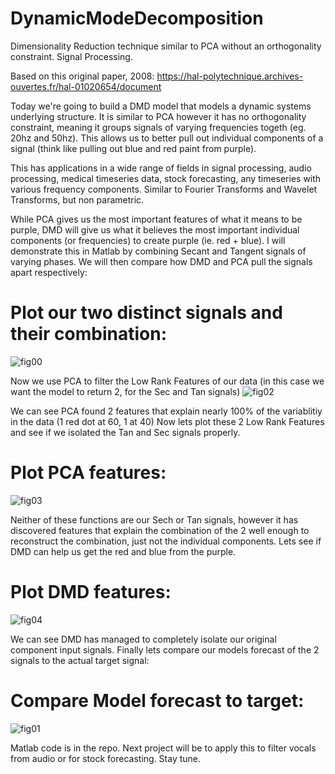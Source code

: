 # DynamicModeDecomposition
Dimensionality Reduction technique similar to PCA without an orthogonality constraint.  Signal Processing.

Based on this original paper, 2008: https://hal-polytechnique.archives-ouvertes.fr/hal-01020654/document

Today we're going to build a DMD model that models a dynamic systems underlying structure.  It is similar to PCA however it has no
orthogonality constraint, meaning it groups signals of varying frequencies togeth (eg. 20hz and 50hz).  This allows us to better pull
out individual components of a signal (think like pulling out blue and red paint from purple).  

This has applications in a wide range of fields in signal processing, audio processing, medical timeseries data, stock forecasting, any timeseries with various frequency components.  Similar to Fourier Transforms and Wavelet Transforms, but non parametric.

While PCA gives us the most important features of what it means to be purple, DMD will give us what it believes the most important
individual components (or frequencies) to create purple (ie. red + blue).  I will demonstrate this in Matlab by combining Secant
and Tangent signals of varying phases.  We will then compare how DMD and PCA pull the signals apart respectively:

# Plot our two distinct signals and their combination:
![fig00](https://user-images.githubusercontent.com/34739163/51447041-1527ff80-1cd7-11e9-832a-651dfeb4ca22.png)

Now we use PCA to filter the Low Rank Features of our data (in this case we want the model to return 2, for the Sec and Tan signals)
![fig02](https://user-images.githubusercontent.com/34739163/51447015-c2e6de80-1cd6-11e9-9e36-e29fbd2f92c8.png)

We can see PCA found 2 features that explain nearly 100% of the variablitiy in the data (1 red dot at 60, 1 at 40)
Now lets plot these 2 Low Rank Features and see if we isolated the Tan and Sec signals properly.

# Plot PCA features:
![fig03](https://user-images.githubusercontent.com/34739163/51447016-c4180b80-1cd6-11e9-8b82-cae88aa1214a.png)

Neither of these functions are our Sech or Tan signals, however it has discovered features that explain the combination of the 2 well enough to reconstruct the combination, just not the individual components.  Lets see if DMD can help us get the red and blue from the purple.

# Plot DMD features:
![fig04](https://user-images.githubusercontent.com/34739163/51447017-c5e1cf00-1cd6-11e9-862a-fe747f440010.png)

We can see DMD has managed to completely isolate our original component input signals.  Finally lets compare our models forecast of the 2 signals to the actual target signal:

# Compare Model forecast to target:
![fig01](https://user-images.githubusercontent.com/34739163/51447013-bd899400-1cd6-11e9-8c15-a75380dace8b.png)

Matlab code is in the repo.
Next project will be to apply this to filter vocals from audio or for stock forecasting.  Stay tune.
